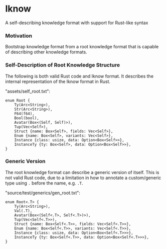 # Iknow
A self-describing knowledge format with support for Rust-like syntax

### Motivation

Bootstrap knowledge format from a root knowledge format
that is capable of describing other knowledge formats.

### Self-Description of Root Knowledge Structure

The following is both valid Rust code and Iknow format.
It describes the internal representation of the Iknow format in Rust.

"assets/self_root.txt":
```text
enum Root {
    Ty(Arc<String>),
    Str(Arc<String>),
    F64(f64),
    Bool(bool),
    Avatar(Box<(Self, Self)>),
    Tup(Vec<Self>),
    Struct {name: Box<Self>, fields: Vec<Self>},
    Enum {name: Box<Self>, variants: Vec<Self>},
    Instance {class: usize, data: Option<Box<Self>>},
    InstanceTy {ty: Box<Self>, data: Option<Box<Self>>},
}
```

### Generic Version

The root knowledge format can describe a generic version of itself.
This is not valid Rust code, due to a limitation
in how to annotate a custom/generic type using `.` before the name, e.g. `.T`.

"source/test/generics/gen_root.txt":
```text
enum Root<.T> {
    Ty(Arc<String>),
    Val(.T),
    Avatar(Box<(Self<.T>, Self<.T>)>),
    Tup(Vec<Self<.T>>),
    Struct {name: Box<Self<.T>>, fields: Vec<Self<.T>>},
    Enum {name: Box<Self<.T>>, variants: Vec<Self<.T>>},
    Instance {class: usize, data: Option<Box<Self<.T>>>},
    InstanceTy {ty: Box<Self<.T>>, data: Option<Box<Self<.T>>>},
}
```
